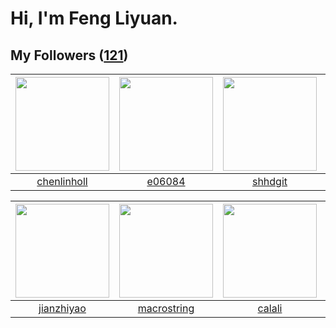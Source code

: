 # Hi, I'm Feng Liyuan.

## My Followers ([121](https://github.com/SunRunAway?tab=followers))

| <img src="https://avatars.githubusercontent.com/u/14999922?v=4" width="150" height="150" /> | <img src="https://avatars.githubusercontent.com/u/24450527?v=4" width="150" height="150" /> | <img src="https://avatars.githubusercontent.com/u/11549583?v=4" width="150" height="150" /> | <img src="https://avatars.githubusercontent.com/u/1070352?v=4" width="150" height="150" /> |
| :-----------------------------------------------------------------------------------------: | :-----------------------------------------------------------------------------------------: | :-----------------------------------------------------------------------------------------: | :----------------------------------------------------------------------------------------: |
|                        [chenlinholl](https://github.com/chenlinholl)                        |                             [e06084](https://github.com/e06084)                             |                            [shhdgit](https://github.com/shhdgit)                            |                              [b41sh](https://github.com/b41sh)                             |

| <img src="https://avatars.githubusercontent.com/u/6133860?v=4" width="150" height="150" /> | <img src="https://avatars.githubusercontent.com/u/35601156?v=4" width="150" height="150" /> | <img src="https://avatars.githubusercontent.com/u/15995588?v=4" width="150" height="150" /> | <img src="https://avatars.githubusercontent.com/u/6536323?v=4" width="150" height="150" /> |
| :----------------------------------------------------------------------------------------: | :-----------------------------------------------------------------------------------------: | :-----------------------------------------------------------------------------------------: | :----------------------------------------------------------------------------------------: |
|                         [jianzhiyao](https://github.com/jianzhiyao)                        |                        [macrostring](https://github.com/macrostring)                        |                             [calali](https://github.com/calali)                             |                          [idimetrix](https://github.com/idimetrix)                         |